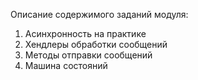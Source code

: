 Описание содержимого заданий модуля:
1. Асинхронность на практике
2. Хендлеры обработки сообщений
3. Методы отправки сообщений
4. Машина состояний
